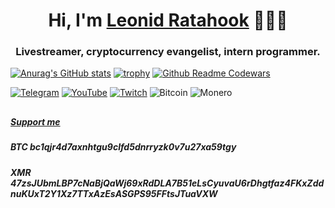 <h1 align="center">Hi, I'm <a href="https://t.me/ratahook_about" target="_blank">Leonid Ratahook</a> 🦊🏴‍☠️</h1>
<h3 align="center">Livestreamer, cryptocurrency evangelist, intern programmer.</h3>

[![Anurag's GitHub stats](https://github-readme-stats.vercel.app/api?username=Ratahook&count_private=true&show_icons=true&theme=slateorange)](https://github.com/anuraghazra/github-readme-stats) 
[![trophy](https://github-profile-trophy.vercel.app/?username=Ratahook&theme=dark_lover&rank=SECRET,SSS,SS,S,AAA,AA,A,B,C)](https://github.com/ryo-ma/github-profile-trophy)
[![Github Readme Codewars](https://codewars-stats-ignacio-cuadra.vercel.app/?username=Ratahook)](https://github.com/ignacio-cuadra/github-readme-codewars)

[![Telegram](https://img.shields.io/badge/Telegram-2CA5E0?style=for-the-badge&logo=telegram&logoColor=white)](https://t.me/ratahook)
[![YouTube](https://img.shields.io/badge/YouTube-%23FF0000.svg?style=for-the-badge&logo=YouTube&logoColor=white)](https://www.youtube.com/c/LeonidRatahook)
[![Twitch](https://img.shields.io/badge/Twitch-%239146FF.svg?style=for-the-badge&logo=Twitch&logoColor=white)](https://www.twitch.tv/leonid_ratahook)
![Bitcoin](https://img.shields.io/badge/Bitcoin-000?style=for-the-badge&logo=bitcoin&logoColor=white) 
![Monero](https://img.shields.io/badge/monero-FF6600?style=for-the-badge&logo=monero&logoColor=white)
##
<h5> <a href="https://www.donationalerts.com/r/ratahook" target="_blank">Support me</a> </h5>

<h5> BTC bc1qjr4d7axnhtgu9clfd5dnrryzk0v7u27xa59tgy </h5>
<h5> XMR 47zsJUbmLBP7cNaBjQaWj69xRdDLA7B51eLsCyuvaU6rDhgtfaz4FKxZddnuKUxT2Y1Xz7TTxAzEsASGPS95FFtsJTuaVXW </h5>

<!---
Ratahook/Ratahook is a ✨ special ✨ repository because its `README.md` (this file) appears on your GitHub profile.
You can click the Preview link to take a look at your changes.
--->
